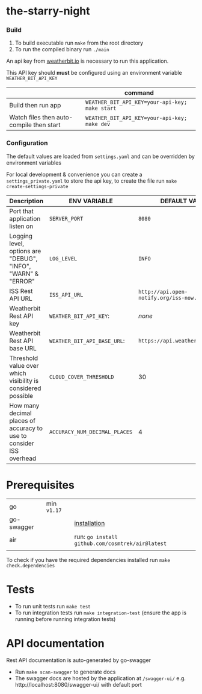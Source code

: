 # the-starry-night

### Build

1. To build executable run `make` from the root directory
1. To run the compiled binary run `./main`

An api key from [weatherbit.io](https://www.weatherbit.io/api) is necessary to run this application.

This API key should **must** be configured using an environment variable `WEATHER_BIT_API_KEY`

|                                          | command                                        |
| ---------------------------------------- | ---------------------------------------------- |
| Build then run app                       | `WEATHER_BIT_API_KEY=your-api-key; make start` |
| Watch files then auto-compile then start | `WEATHER_BIT_API_KEY=your-api-key; make dev`   |

### Configuration

The default values are loaded from `settings.yaml` and can be overridden by environment variables

For local development & convenience you can create a `settings_private.yaml` to store the api key,
to create the file run `make create-settings-private`

| Description                                                         | ENV VARIABLE                  | DEFAULT VALUE                             | Required |
| ------------------------------------------------------------------- | ----------------------------- | ----------------------------------------- | -------- |
| Port that application listen on                                     | `SERVER_PORT`                 | `8080`                                    |          |
| Logging level, options are "DEBUG", "INFO", "WARN" & "ERROR"        | `LOG_LEVEL`                   | `INFO`                                    |          |
| ISS Rest API URL                                                    | `ISS_API_URL`                 | `http://api.open-notify.org/iss-now.json` |          |
| Weatherbit Rest API key                                             | `WEATHER_BIT_API_KEY`:        | _none_                                    | yes      |
| Weatherbit Rest API base URL                                        | `WEATHER_BIT_API_BASE_URL`:   | `https://api.weatherbit.io/v2.0`          |          |
| Threshold value over which visibility is considered possible        | `CLOUD_COVER_THRESHOLD`       | 30                                        |          |
| How many decimal places of accuracy to use to consider ISS overhead | `ACCURACY_NUM_DECIMAL_PLACES` | 4                                         |          |

# Prerequisites

|            |             |                                                   |
| ---------- | ----------- | ------------------------------------------------- |
| go         | min `v1.17` |                                                   |
| go-swagger |             | [installation](https://goswagger.io/install.html) |
| air        |             | run: `go install github.com/cosmtrek/air@latest`  |
|            |

To check if you have the required dependencies installed run `make check.dependencies`

# Tests

- To run unit tests run `make test`
- To run integration tests run `make integration-test` (ensure the app is running before running integration tests)

# API documentation

Rest API documentation is auto-generated by go-swagger

- Run `make scan-swagger` to generate docs
- The swagger docs are hosted by the application at `/swagger-ui/` e.g. http://localhost:8080/swagger-ui/ with default port
